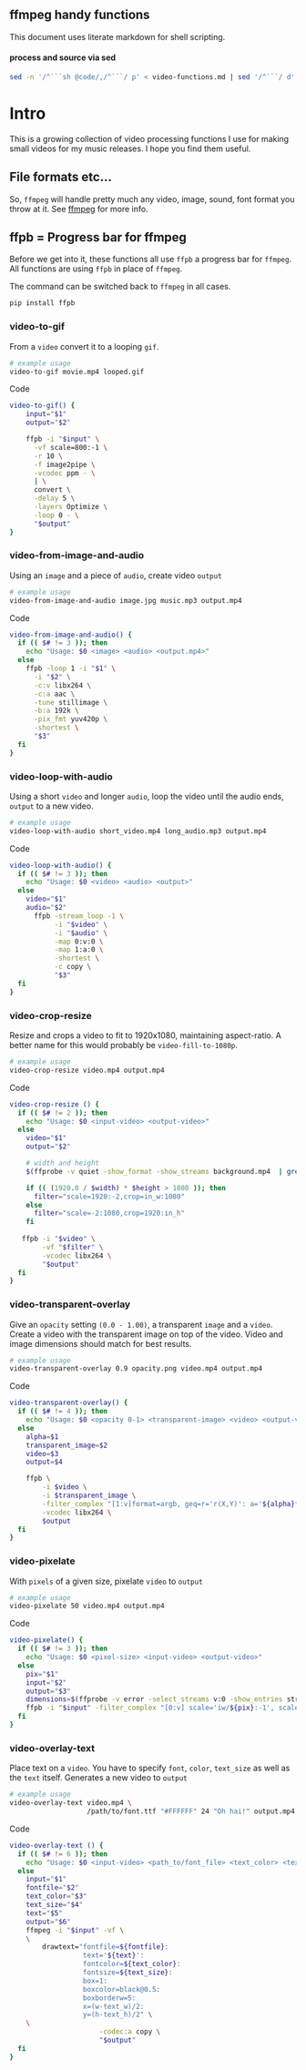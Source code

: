 ## ffmpeg handy functions

This document uses literate markdown for shell scripting.

#### process and source via sed

```sh
sed -n '/^```sh @code/,/^```/ p' < video-functions.md | sed '/^```/ d'
```

# Intro

This is a growing collection of video processing functions I use for making
small videos for my music releases. I hope you find them useful.

## File formats etc...

So, `ffmpeg` will handle pretty much any video, image, sound, font format you
throw at it. See [ffmpeg](https://ffmpeg.org) for more info.

## ffpb = Progress bar for ffmpeg

Before we get into it, these functions all use `ffpb` a progress bar for
`ffmpeg`. All functions are using `ffpb` in place of `ffmpeg`.

The command can be switched back to `ffmpeg` in all cases.


```sh
pip install ffpb
```

### video-to-gif

From a `video` convert it to a looping `gif`.

```sh
# example usage
video-to-gif movie.mp4 looped.gif
```

Code

```sh @code
video-to-gif() {
    input="$1"
    output="$2"

    ffpb -i "$input" \
      -vf scale=800:-1 \
      -r 10 \
      -f image2pipe \
      -vcodec ppm - \
      | \
      convert \
      -delay 5 \
      -layers Optimize \
      -loop 0 - \
      "$output"
}
```

### video-from-image-and-audio

Using an `image` and a piece of `audio`, create video `output`

```sh
# example usage
video-from-image-and-audio image.jpg music.mp3 output.mp4
```

Code

```sh @code
video-from-image-and-audio() {
  if (( $# != 3 )); then
    echo "Usage: $0 <image> <audio> <output.mp4>"
  else
    ffpb -loop 1 -i "$1" \
      -i "$2" \
      -c:v libx264 \
      -c:a aac \
      -tune stillimage \
      -b:a 192k \
      -pix_fmt yuv420p \
      -shortest \
      "$3"
  fi
}
```

### video-loop-with-audio

Using a short `video` and longer `audio`, loop the video until the
audio ends, `output` to a new video.

```sh
# example usage
video-loop-with-audio short_video.mp4 long_audio.mp3 output.mp4
```

Code 

```sh @code
video-loop-with-audio() {
  if (( $# != 3 )); then
    echo "Usage: $0 <video> <audio> <output>"
  else
    video="$1"
    audio="$2"
      ffpb -stream_loop -1 \
           -i "$video" \
           -i "$audio" \
           -map 0:v:0 \
           -map 1:a:0 \
           -shortest \
           -c copy \
           "$3"
  fi
}
```

### video-crop-resize

Resize and crops a video to fit to 1920x1080, maintaining aspect-ratio. A better name for this would
probably be `video-fill-to-1080p`.

```sh
# example usage
video-crop-resize video.mp4 output.mp4
```

Code

```sh @code
video-crop-resize () {
  if (( $# != 2 )); then
    echo "Usage: $0 <input-video> <output-video>"
  else
    video="$1"
    output="$2"

    # width and height
    $(ffprobe -v quiet -show_format -show_streams background.mp4  | grep -E '^(width|height)=')

    if (( (1920.0 / $width) * $height > 1080 )); then
      filter="scale=1920:-2,crop=in_w:1080"
    else
      filter="scale=-2:1080,crop=1920:in_h"
    fi
    
   ffpb -i "$video" \
        -vf "$filter" \
        -vcodec libx264 \
        "$output"
  fi
}
```

### video-transparent-overlay

Give an `opacity` setting `(0.0 - 1.00)`, a transparent `image` and a `video`. 
Create a video with the transparent image on top of the video. Video and image 
dimensions should match for best results.

```sh
# example usage
video-transparent-overlay 0.9 opacity.png video.mp4 output.mp4
```

Code

```sh @code
video-transparent-overlay() {
  if (( $# != 4 )); then
    echo "Usage: $0 <opacity 0-1> <transparent-image> <video> <output-video>"
  else
    alpha=$1
    transparent_image=$2
    video=$3
    output=$4

    ffpb \
        -i $video \
        -i $transparent_image \
        -filter_complex "[1:v]format=argb, geq=r='r(X,Y)': a='${alpha}*alpha(X,Y)'[zork]; [0:v][zork]overlay" \
        -vcodec libx264 \
        $output
  fi
}
```

### video-pixelate

With `pixels` of a given size, pixelate `video` to `output`

```sh
# example usage
video-pixelate 50 video.mp4 output.mp4
```

Code

```sh @code
video-pixelate() {
  if (( $# != 3 )); then
    echo "Usage: $0 <pixel-size> <input-video> <output-video>"
  else
    pix="$1"
    input="$2"
    output="$3"
    dimensions=$(ffprobe -v error -select_streams v:0 -show_entries stream=width,height -of "csv=p=0:s=\:" "$input")
    ffpb -i "$input" -filter_complex "[0:v] scale='iw/${pix}:-1', scale='${dimensions}:flags=neighbor'" "$output"
  fi
}
```

### video-overlay-text

Place text on a `video`. You have to specify `font`, `color`, `text_size` as well as the `text`
itself.  Generates a new video to `output`

```sh
# example usage
video-overlay-text video.mp4 \
                   /path/to/font.ttf "#FFFFFF" 24 "Oh hai!" output.mp4
```

Code

```sh @code
video-overlay-text () {
  if (( $# != 6 )); then
    echo "Usage: $0 <input-video> <path_to/font_file> <text_color> <text_size> <text> <output-video>"
  else
    input="$1"
    fontfile="$2"
    text_color="$3"
    text_size="$4"
    text="$5"
    output="$6"
    ffmpeg -i "$input" -vf \
    \
        drawtext="fontfile=${fontfile}:
                  text='${text}':
                  fontcolor=${text_color}:
                  fontsize=${text_size}:
                  box=1:
                  boxcolor=black@0.5:
                  boxborderw=5:
                  x=(w-text_w)/2:
                  y=(h-text_h)/2" \
    \
                      -codec:a copy \
                      "$output"
  fi
}
```
